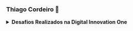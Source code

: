 ### Thiago Cordeiro 👋

<details>
      <summary><strong>Desafios Realizados na Digital Innovation One</strong></summary><br/>
      
<details>
      <summary><strong>C#</strong></summary><br/>

      

<table>
<tr >
<th align="center" colspan="5"><strong>Introdução a Programação com C#</strong></th></tr><tr>
<td align="center"><a href="https://github.com/Thiagomdr3/Digital_Inovation_One/blob/master/C%23/Introdu%C3%A7%C3%A3o%20a%20Programa%C3%A7%C3%A3o%20com%20C%23/CalculoDivisao.cs">Dividindo X por Y</a></td>
<td align="center">:trophy:</td>
</tr>
<tr>
<td align="center"><a href="https://github.com/Thiagomdr3/Digital_Inovation_One/blob/master/C%23/Introdu%C3%A7%C3%A3o%20a%20Programa%C3%A7%C3%A3o%20com%20C%23/CalculoVelMoto.cs">Distância</a></td>
<td align="center">:trophy:</td>
</tr>
<tr>
<td align="center"><a href="https://github.com/Thiagomdr3/Digital_Inovation_One/blob/master/C%23/Introdu%C3%A7%C3%A3o%20a%20Programa%C3%A7%C3%A3o%20com%20C%23/QuantoMandioca.cs">Quanta Mandioca?</a></td>
<td align="center">:trophy:</td>
</tr>
<!--
**Thiagomdr3/Thiagomdr3** is a ✨ _special_ ✨ repository because its `README.md` (this file) appears on your GitHub profile.

Here are some ideas to get you started:

- 🔭 I’m currently working on ...
- 🌱 I’m currently learning ...
- 👯 I’m looking to collaborate on ...
- 🤔 I’m looking for help with ...
- 💬 Ask me about ...
- 📫 How to reach me: ...
- 😄 Pronouns: ...
- ⚡ Fun fact: ...
-->
